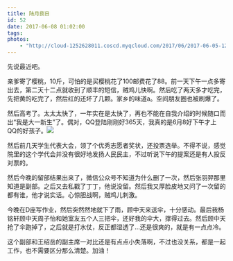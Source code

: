 ```yaml
---
title: 陆月捌日
id: 52
date: 2017-06-08 01:02:00
tags:
photos:
    - "http://cloud-1252628011.coscd.myqcloud.com/2017/06/2017-06-05-12.57.43-1.jpg"
---
```



先说最近吧。


亲爹寄了樱桃，10斤，可怕的是买樱桃花了100邮费花了88。前一天下午一点多寄出去，第二天十二点就收到了顺丰的短信，贼鸡儿快啊。然后吃了两天多才吃完，先把黄的吃完了，然后红的还坏了几颗。家乡的味道a。空间朋友圈也被刷爆了。

然后高考了。太太太快了，一年实在是太快了，再也不能在自我介绍的时候随口而出“我是大一新生”了。偶对，QQ登陆刚刚好365天，我真的是6月8好下午才上QQ的好孩子。![](http://cloud-1252628011.coscd.myqcloud.com/2017/06/Screenshot_20170607-103028.png)

然后前几天学生代表大会，领了个优秀志愿者奖状，还投票选举。不得不说，感觉院里的这个学代会并没有很好地发扬人民民主，不过听说下午的提案还是有人投反对票的。

然后今晚的留部结果出来了，微信公众号不知道为什么删了一次，然后张羽羿那里知道是副部。之后又去私戳了丁丁，他说没留。然后我又厚脸皮地又问了一次留的都有谁，他才说实话。心惊胆战啊，贼鸡儿刺激。

今晚在D座写作业，然后突然然地就下了雨，顾中天来送伞，十分感动。最后我杨铭轩顾中天周子怡和她室友五个人三把伞，还好我的伞大，撑得过去。然后顾中天抢了伞跑掉了，之后就是打水仗，反正都湿透了...还是很爽的，就是有一点点冷。

这个副部和王绍岳的副主席一对比还是有点点小失落啊，不过也没关系，都是一起工作，也不需要区分那么清楚。加油！